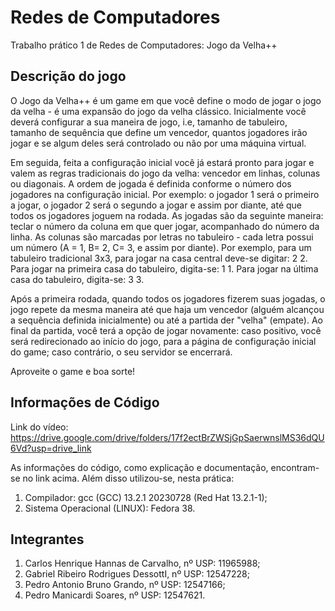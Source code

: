 # Redes de Computadores
Trabalho prático 1 de Redes de Computadores: Jogo da Velha++

## Descrição do jogo
O Jogo da Velha++ é um game em que você define o modo de jogar o jogo da velha - é uma expansão do jogo da velha clássico. Inicialmente você deverá configurar a sua maneira de jogo, i.e, tamanho de tabuleiro, tamanho de sequência que define um vencedor, quantos jogadores irão jogar e se algum deles será controlado ou não por uma máquina virtual.

Em seguida, feita a configuração inicial você já estará pronto para jogar e valem as regras tradicionais do jogo da velha: vencedor em linhas, colunas ou diagonais. A ordem de jogada é definida conforme o número dos jogadores na configuração inicial. Por exemplo: o jogador 1 será o primeiro a jogar, o jogador 2 será o segundo a jogar e assim por diante, até que todos os jogadores joguem na rodada. As jogadas são da seguinte maneira: teclar o número da coluna em que quer jogar, acompanhado do número da linha. As colunas são marcadas por letras no tabuleiro - cada letra possui um número (A = 1, B= 2, C= 3, e assim por diante). Por exemplo, para um tabuleiro tradicional 3x3, para jogar na casa central deve-se digitar: 2 2. Para jogar na primeira casa do tabuleiro, digita-se: 1 1. Para jogar na última casa do tabuleiro, digita-se: 3 3. 

Após a primeira rodada, quando todos os jogadores fizerem suas jogadas, o jogo repete da mesma maneira até que haja um vencedor (alguém alcançou a sequência definida inicialmente) ou até a partida der "velha" (empate). Ao final da partida, você terá a opção de jogar novamente: caso positivo, você será redirecionado ao início do jogo, para a página de configuração inicial do game; caso contrário, o seu servidor se encerrará. 

Aproveite o game e boa sorte!

## Informações de Código
Link do vídeo: https://drive.google.com/drive/folders/17f2ectBrZWSjGpSaerwnslMS36dQU6Vd?usp=drive_link

As informações do código, como explicação e documentação, encontram-se no link acima. Além disso utilizou-se, nesta prática:
1. Compilador: gcc (GCC) 13.2.1 20230728 (Red Hat 13.2.1-1);
2. Sistema Operacional (LINUX): Fedora 38.

## Integrantes
1. Carlos Henrique Hannas de Carvalho, nº USP: 11965988;
2. Gabriel Ribeiro Rodrigues DessottI, nº USP: 12547228;
3. Pedro Antonio Bruno Grando, nº USP: 12547166;
4. Pedro Manicardi Soares, nº USP: 12547621.
